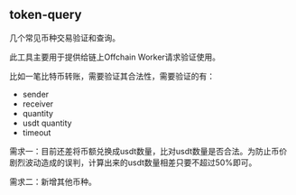 ## token-query

几个常见币种交易验证和查询。


此工具主要用于提供给链上Offchain Worker请求验证使用。

比如一笔比特币转账，需要验证其合法性，需要验证的有：

- sender
- receiver
- quantity
- usdt quantity
- timeout

需求一：目前还差将币额兑换成usdt数量，比对usdt数量是否合法。为防止币价剧烈波动造成的误判，计算出来的usdt数量相差只要不超过50%即可。

需求二：新增其他币种。

